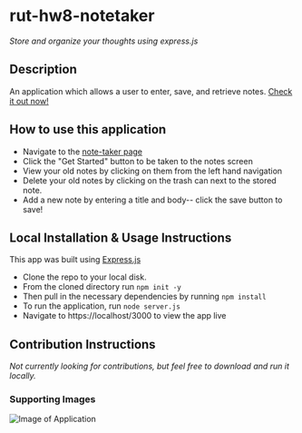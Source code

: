 # rut-hw8-notetaker
*Store and organize your thoughts using express.js*

## Description
An application which allows a user to enter, save, and retrieve notes.
[Check it out now!](https://frozen-garden-80238.herokuapp.com/)

## How to use this application
* Navigate to the [note-taker page](https://frozen-garden-80238.herokuapp.com/)
* Click the "Get Started" button to be taken to the notes screen
* View your old notes by clicking on them from the left hand navigation
* Delete your old notes by clicking on the trash can next to the stored note.
* Add a new note by entering a title and body-- click the save button to save!

## Local Installation & Usage Instructions
This app was built using [Express.js](https://expressjs.com/)
* Clone the repo to your local disk.
* From the cloned directory run `npm init -y`
* Then pull in the necessary dependencies by running `npm install`
* To run the application, run `node server.js`
* Navigate to https://localhost/3000 to view the app live

## Contribution Instructions
*Not currently looking for contributions, but feel free to download and run it locally.*

### Supporting Images
![Image of Application](.public/assets/images/ScreenShot.jpg)
